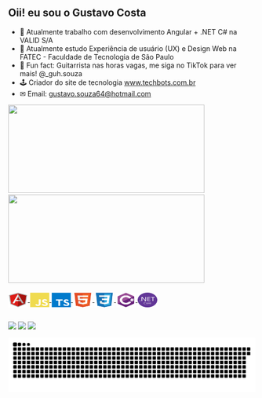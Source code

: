 ## Oii! eu sou o Gustavo Costa

- 🔭 Atualmente trabalho com desenvolvimento Angular + .NET C# na VALID S/A
- 🌱 Atualmente estudo Experiência de usuário (UX) e Design Web na FATEC - Faculdade de Tecnologia de São Paulo 
- 🎸 Fun fact: Guitarrista nas horas vagas, me siga no TikTok para ver mais! @_guh.souza
- 🕹 Criador do site de tecnologia www.techbots.com.br
- ✉ Email: gustavo.souza64@hotmail.com

<div style="display: inline_block">
  <a href="https://github.com/GustavoSouza64">
  <img width="400em" height="180em" src="https://github-readme-stats.vercel.app/api?username=GustavoSouza64&show_icons=true&theme=dracula&include_all_commits=true&count_private=true"/>
  <img width="400em" height="180em" src="https://github-readme-stats.vercel.app/api/top-langs/?username=GustavoSouza64&layout=compact&langs_count=7&theme=dracula"/>
</div>
  
<div style="display: inline_block"><br>
  <img align="center" alt="Rafa-Js" height="30" width="40" src="https://github.com/devicons/devicon/blob/master/icons/angularjs/angularjs-original.svg">
  <img align="center" alt="Rafa-Js" height="30" width="40" src="https://raw.githubusercontent.com/devicons/devicon/master/icons/javascript/javascript-plain.svg">
  <img align="center" alt="Rafa-Ts" height="30" width="40" src="https://raw.githubusercontent.com/devicons/devicon/master/icons/typescript/typescript-plain.svg">
  <img align="center" alt="Rafa-HTML" height="30" width="40" src="https://raw.githubusercontent.com/devicons/devicon/master/icons/html5/html5-original.svg">
  <img align="center" alt="Rafa-CSS" height="30" width="40" src="https://raw.githubusercontent.com/devicons/devicon/master/icons/css3/css3-original.svg">
  <img align="center" alt="Rafa-Csharp" height="30" width="40" src="https://raw.githubusercontent.com/devicons/devicon/master/icons/csharp/csharp-original.svg">
  <img align="center" alt="Rafa-Csharp" height="30" width="40" src="https://github.com/devicons/devicon/blob/master/icons/dotnetcore/dotnetcore-original.svg">
</div>
  
##
<div>
 <a href="https://www.linkedin.com/in/gustavo-souza-costa/" target="_blank"><img src="https://img.shields.io/badge/-LinkedIn-%230077B5?style=for-the-badge&logo=linkedin&logoColor=white" target="_blank"></a> 
  <a href="https://www.tiktok.com/@_guh.souza" target="_blank"><img src="https://img.shields.io/badge/TikTok-000000?style=for-the-badge&logo=tiktok&logoColor=white" target="_blank"></a>
  <a href = "mailto:gustavo.souza64@hotmail.com"><img src="https://img.shields.io/badge/Microsoft_Outlook-0078D4?style=for-the-badge&logo=microsoft-outlook&logoColor=white" target="_blank"></a>
  
</div>
  
![Snake animation](https://github.com/GustavoSouza64/GustavoSouza64/blob/output/github-contribution-grid-snake.svg)
